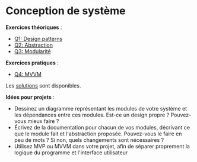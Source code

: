 # Conception de système

**Exercices théoriques** :

- [Q1: Design patterns](Q1.md)
- [Q2: Abstraction](Q2.md)
- [Q3: Modularité](Q3.md)

**Exercices pratiques** :

- [Q4: MVVM](Q4/)


Les [solutions](solutions/) sont disponibles.


**Idées pour projets** :

- Dessinez un diagramme représentant les modules de votre système et les dépendances entre ces modules. Est-ce un design propre ? Pouvez-vous mieux faire ?
- Écrivez de la documentation pour chacun de vos modules, décrivant ce que le module fait et l'abstraction proposée. Pouvez-vous le faire en peu de mots ? Si non, quels changements sont nécessaires ?
- Utilisez MVP ou MVVM dans votre projet, afin de séparer proprement la logique du programme et l'interface utilisateur
